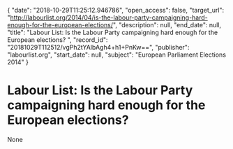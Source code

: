 {
  "date": "2018-10-29T11:25:12.946786", 
  "open_access": false, 
  "target_url": "http://labourlist.org/2014/04/is-the-labour-party-campaigning-hard-enough-for-the-european-elections/", 
  "description": null, 
  "end_date": null, 
  "title": "Labour List: Is the Labour Party campaigning hard enough for the European elections? ", 
  "record_id": "20181029T112512/vgPh2tYAlbAgh4+h1+PnKw==", 
  "publisher": "labourlist.org", 
  "start_date": null, 
  "subject": "European Parliament Elections 2014"
}

# Labour List: Is the Labour Party campaigning hard enough for the European elections? 

None